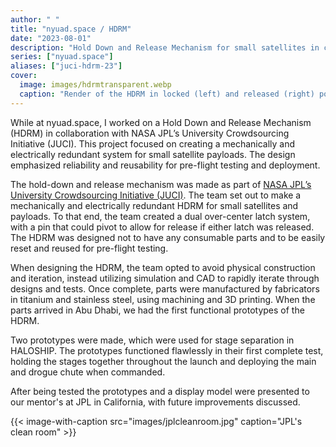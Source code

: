```yaml
---
author: " "
title: "nyuad.space / HDRM"
date: "2023-08-01"
description: "Hold Down and Release Mechanism for small satellites in collaboration with NASA JPL"
series: ["nyuad.space"]
aliases: ["juci-hdrm-23"]
cover:
  image: images/hdrmtransparent.webp
  caption: "Render of the HDRM in locked (left) and released (right) positions"
---
```


While at nyuad.space, I worked on a Hold Down and Release Mechanism (HDRM) in collaboration with NASA JPL’s University Crowdsourcing Initiative (JUCI). This project focused on creating a mechanically and electrically redundant system for small satellite payloads. The design emphasized reliability and reusability for pre-flight testing and deployment.

<!--more-->

The hold-down and release mechanism was made as part of [NASA JPL’s University Crowdsourcing Initiative (JUCI)](https://scienceandtechnology.jpl.nasa.gov/opportunities/academic-partnerships/juci). The team set out to make a mechanically and electrically redundant HDRM for small satellites and payloads. To that end, the team created a dual over-center latch system, with a pin that could pivot to allow for release if either latch was released. The HDRM was designed not to have any consumable parts and to be easily reset and reused for pre-flight testing.

When designing the HDRM, the team opted to avoid physical construction and iteration, instead utilizing simulation and CAD to rapidly iterate through designs and tests. Once complete, parts were manufactured by fabricators in titanium and stainless steel, using machining and 3D printing. When the parts arrived in Abu Dhabi, we had the first functional prototypes of the HDRM.

Two prototypes were made, which were used for stage separation in HALOSHIP. The prototypes functioned flawlessly in their first complete test, holding the stages together throughout the launch and deploying the main and drogue chute when commanded.

After being tested the prototypes and a display model were presented to our mentor's at JPL in California, with future improvements discussed.

{{< image-with-caption src="images/jplcleanroom.jpg" caption="JPL's clean room" >}}

